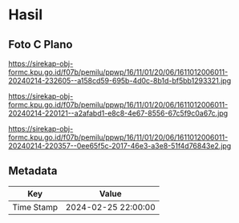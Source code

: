 # Hasil

## Foto C Plano

https://sirekap-obj-formc.kpu.go.id/f07b/pemilu/ppwp/16/11/01/20/06/1611012006011-20240214-232605--a158cd59-695b-4d0c-8b1d-bf5bb1293321.jpg

https://sirekap-obj-formc.kpu.go.id/f07b/pemilu/ppwp/16/11/01/20/06/1611012006011-20240214-220121--a2afabd1-e8c8-4e67-8556-67c5f9c0a67c.jpg

https://sirekap-obj-formc.kpu.go.id/f07b/pemilu/ppwp/16/11/01/20/06/1611012006011-20240214-220357--0ee65f5c-2017-46e3-a3e8-51f4d76843e2.jpg


## Metadata

| Key        | Value               |
| ---------- | ------------------- |
| Time Stamp | 2024-02-25 22:00:00 |



